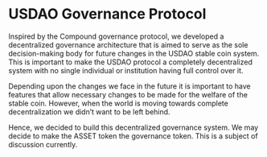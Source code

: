 # USDAO Governance Protocol

Inspired by the Compound governance protocol, we developed a decentralized governance architecture that is aimed to serve as the sole decision-making body for future changes in the USDAO stable coin system. This is important to make the USDAO protocol a completely decentralized system with no single individual or institution having full control over it.

Depending upon the changes we face in the future it is important to have features that allow necessary changes to be made for the welfare of the stable coin. However, when the world is moving towards complete decentralization we didn’t want to be left behind.

Hence, we decided to build this decentralized governance system. We may decide to make the ASSET token the governance token. This is a subject of discussion currently.

